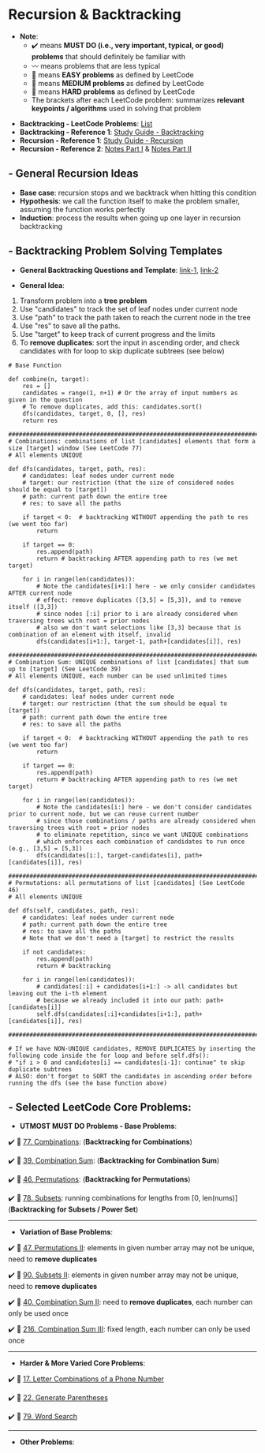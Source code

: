 # Recursion & Backtracking
* **Note**: 
  * :heavy_check_mark: means **MUST DO (i.e., very important, typical, or good) problems** that should definitely be familiar with
  * :wavy_dash: means problems that are less typical
  * :green_book: means **EASY problems** as defined by LeetCode
  * :orange_book: means **MEDIUM problems** as defined by LeetCode
  * :closed_book: means **HARD problems** as defined by LeetCode
  * The brackets after each LeetCode problem: summarizes **relevant keypoints / algorithms** used in solving that problem

- **Backtracking - LeetCode Problems**: [List](https://https://leetcode.com/tag/backtracking)
- **Backtracking - Reference 1**: [Study Guide - Backtracking](https://leetcode.com/tag/backtracking/discuss/1405817/Backtracking-algorithm-%2B-problems-to-practice)
- **Recursion - Reference 1**: [Study Guide - Recursion](https://leetcode.com/tag/recursion/discuss/1733447/Become-Master-In-Recursion)
- **Recursion - Reference 2**: [Notes Part I](https://drive.google.com/file/d/1qVhNzbXwCTuYRvIqmDMkLiaQlmFk7fze/view) & [Notes Part II](https://drive.google.com/file/d/15KBYehujM7F7dtWn3FkFfx2UKKnP7NM8/view)


## - General Recursion Ideas
- **Base case**: recursion stops and we backtrack when hitting this condition
- **Hypothesis**: we call the function itself to make the problem smaller, assuming the function works perfectly
- **Induction**: process the results when going up one layer in recursion backtracking


## - Backtracking Problem Solving Templates

- **General Backtracking Questions and Template**: [link-1](https://leetcode.com/problems/combination-sum/discuss/429538/General-Backtracking-questions-solutions-in-Python-for-reference-%3A), [link-2](https://leetcode.com/problems/letter-combinations-of-a-phone-number/discuss/780232/Backtracking-Python-problems%2B-solutions-interview-prep)

- **General Idea**: 
1. Transform problem into a **tree problem**
2. Use "candidates" to track the set of leaf nodes under current node
3. Use "path" to track the path taken to reach the current node in the tree
4. Use "res" to save all the paths.
5. Use "target" to keep track of current progress and the limits
6. To **remove duplicates**: sort the input in ascending order, and check candidates with for loop to skip duplicate subtrees (see below)

```
# Base Function

def combine(n, target):
    res = []
    candidates = range(1, n+1) # Or the array of input numbers as given in the question
    # To remove duplicates, add this: candidates.sort()
    dfs(candidates, target, 0, [], res)
    return res
    
########################################################################################################    
# Combinations: combinations of list [candidates] elements that form a size [target] window (See LeetCode 77)
# All elements UNIQUE

def dfs(candidates, target, path, res):
    # candidates: leaf nodes under current node
    # target: our restriction (that the size of considered nodes should be equal to [target])
    # path: current path down the entire tree
    # res: to save all the paths
    
    if target < 0:  # backtracking WITHOUT appending the path to res (we went too far) 
        return 
        
    if target == 0:
        res.append(path)
        return # backtracking AFTER appending path to res (we met target)
        
    for i in range(len(candidates)):
        # Note the candidates[i+1:] here - we only consider candidates AFTER current node
        # effect: remove duplicates ([3,5] = [5,3]), and to remove itself ([3,3])
        # since nodes [:i] prior to i are already considered when traversing trees with root = prior nodes
        # also we don't want selections like [3,3] because that is combination of an element with itself, invalid
        dfs(candidates[i+1:], target-1, path+[candidates[i]], res)
        
########################################################################################################
# Combination Sum: UNIQUE combinations of list [candidates] that sum up to [target] (See LeetCode 39)
# All elements UNIQUE, each number can be used unlimited times

def dfs(candidates, target, path, res):
    # candidates: leaf nodes under current node
    # target: our restriction (that the sum should be equal to [target])
    # path: current path down the entire tree
    # res: to save all the paths
    
    if target < 0:  # backtracking WITHOUT appending the path to res (we went too far)
        return  
        
    if target == 0:
        res.append(path)
        return # backtracking AFTER appending path to res (we met target)
        
    for i in range(len(candidates)):
        # Note the candidates[i:] here - we don't consider candidates prior to current node, but we can reuse current number
        # since those combinations / paths are already considered when traversing trees with root = prior nodes
        # to eliminate repetition, since we want UNIQUE combinations
        # which enforces each combination of candidates to run once (e.g., [3,5] = [5,3])
        dfs(candidates[i:], target-candidates[i], path+[candidates[i]], res)  

########################################################################################################
# Permutations: all permutations of list [candidates] (See LeetCode 46)
# All elements UNIQUE

def dfs(self, candidates, path, res):
    # candidates: leaf nodes under current node
    # path: current path down the entire tree
    # res: to save all the paths
    # Note that we don't need a [target] to restrict the results
    
    if not candidates:
        res.append(path)
        return # backtracking
        
    for i in range(len(candidates)):
        # candidates[:i] + candidates[i+1:] -> all candidates but leaving out the i-th element
        # because we already included it into our path: path+[candidates[i]]
        self.dfs(candidates[:i]+candidates[i+1:], path+[candidates[i]], res)

########################################################################################################

# If we have NON-UNIQUE candidates, REMOVE DUPLICATES by inserting the following code inside the for loop and before self.dfs():
# "if i > 0 and candidates[i] == candidates[i-1]: continue" to skip duplicate subtrees
# ALSO: don't forget to SORT the candidates in ascending order before running the dfs (see the base function above)
```


## - Selected LeetCode Core Problems:

- **UTMOST MUST DO Problems - Base Problems**:

:heavy_check_mark: :orange_book: [77. Combinations](https://leetcode.com/problems/combinations/): (**Backtracking for Combinations**)

:heavy_check_mark: :orange_book: [39. Combination Sum](https://leetcode.com/problems/combination-sum/): (**Backtracking for Combination Sum**)

:heavy_check_mark: :orange_book: [46. Permutations](https://leetcode.com/problems/permutations/): (**Backtracking for Permutations**)

:heavy_check_mark: :orange_book: [78. Subsets](https://leetcode.com/problems/subsets/): running combinations for lengths from [0, len(nums)] (**Backtracking for Subsets / Power Set**)

---

- **Variation of Base Problems**:

:heavy_check_mark: :orange_book: [47. Permutations II](https://leetcode.com/problems/permutations-ii/): elements in given number array may not be unique, need to **remove duplicates**

:heavy_check_mark: :orange_book: [90. Subsets II](https://leetcode.com/problems/subsets-ii/): elements in given number array may not be unique, need to **remove duplicates**

:heavy_check_mark: :orange_book: [40. Combination Sum II](https://leetcode.com/problems/combination-sum-ii/): need to **remove duplicates**, each number can only be used once

:heavy_check_mark: :orange_book: [216. Combination Sum III](https://leetcode.com/problems/combination-sum-iii/): fixed length, each number can only be used once

---

- **Harder & More Varied Core Problems**:

:heavy_check_mark: :orange_book: [17. Letter Combinations of a Phone Number](https://leetcode.com/problems/letter-combinations-of-a-phone-number/)

:heavy_check_mark: :orange_book: [22. Generate Parentheses](https://leetcode.com/problems/generate-parentheses/)

:heavy_check_mark: :orange_book: [79. Word Search](https://leetcode.com/problems/word-search/)

---

- **Other Problems**:

